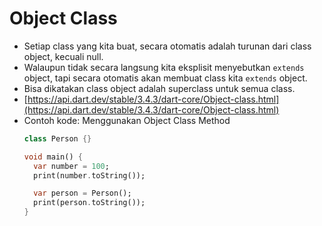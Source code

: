 # Object Class
* Setiap class yang kita buat, secara otomatis adalah turunan dari class object, kecuali null.
* Walaupun tidak secara langsung kita eksplisit menyebutkan ``` extends ``` object, tapi secara otomatis akan membuat class kita ``` extends ``` object.
* Bisa dikatakan class object adalah superclass untuk semua class.
* [https://api.dart.dev/stable/3.4.3/dart-core/Object-class.html](https://api.dart.dev/stable/3.4.3/dart-core/Object-class.html)
* Contoh kode: Menggunakan Object Class Method
  ```dart
  class Person {}

  void main() {
    var number = 100;
    print(number.toString());

    var person = Person();
    print(person.toString());
  }
  ```